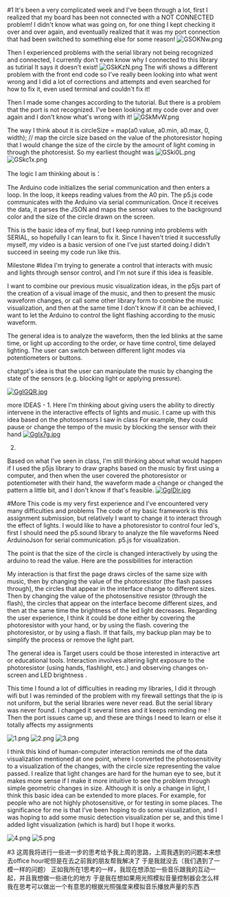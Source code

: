 #1
It's been a very complicated week and I've been through a lot, first I realized that my board has been not connected with a NOT CONNECTED problem!
I didn't know what was going on, for one thing I kept checking it over and over again, and eventually realized that it was my port connection that had been switched to something else for some reason!
![GSOKNw.png](https://imgpile.com/images/GSOKNw.png)

Then I experienced problems with the serial library not being recognized and connected, I currently don't even know why I connected to this library as tutirial
It says it doesn't exist!
![GSkKzN.png](https://imgpile.com/images/GSkKzN.png)
The wifi shows a different problem with the front end code so I've really been looking into what went wrong and
I did a lot of corrections and attempts and even searched for how to fix it, even used terminal and couldn't fix it!

Then I made some changes according to the tutorial.
But there is a problem that the port is not recognized.
I've been looking at my code over and over again and I don't know what's wrong with it!
![GSkMvW.png](https://imgpile.com/images/GSkMvW.png)

The way I think about it is
circleSize = map(a0.value, a0.min, a0.max, 0, width); // map the circle size based on the value of the photoresistor
hoping that I would change the size of the circle by the amount of light coming in through the photoresist.
So my earliest thought was
![GSki0L.png](https://imgpile.com/images/GSki0L.png)
![GSkc1x.png](https://imgpile.com/images/GSkc1x.png)

The logic I am thinking about is：

The Arduino code initializes the serial communication and then enters a loop.
In the loop, it keeps reading values from the A0 pin.
The p5.js code communicates with the Arduino via serial communication.
Once it receives the data, it parses the JSON and maps the sensor values to the background color and the size of the circle drawn on the screen.

This is the basic idea of my final, but I keep running into problems with SERIAL, so hopefully I can learn to fix it. Since I haven't tried it successfully myself, my video is a basic version of one I've just started doing.I didn't succeed in seeing my code run like this.

Milestone #Idea
I'm trying to generate a control that interacts with music and lights through sensor control, and I'm not sure if this idea is feasible. 

I want to combine our previous music visualization ideas, in the p5js part of the creation of a visual image of the music, and then to present the music waveform changes, or call some other library form to combine the music visualization, and then at the same time I don't know if it can be achieved, I want to let the Arduino to control the light flashing according to the music waveform. 

The general idea is to analyze the waveform, then the led blinks at the same time, or light up according to the order, or have time control, time delayed lighting. The user can switch between different light modes via potentiometers or buttons. 

chatgpt's idea is that the user can manipulate the music by changing the state of the sensors (e.g. blocking light or applying pressure).


[![GgIGQR.jpg](https://imgpile.com/images/GgIGQR.jpg)](https://imgpile.com/i/GgIGQR)

more IDEAS - 
1. 
Here I'm thinking about giving users the ability to directly intervene in the interactive effects of lights and music. I came up with this idea based on the photosensors I saw in class
For example, they could pause or change the tempo of the music by blocking the sensor with their hand
[![GgIx7g.jpg](https://imgpile.com/images/GgIx7g.jpg)](https://imgpile.com/i/GgIx7g)

2.
Based on what I've seen in class, I'm still thinking about what would happen if I used the p5js library to draw graphs based on the music by first using a computer, and then when the user covered the photoresistor or potentiometer with their hand, the waveform made a change or changed the pattern a little bit, and I don't know if that's feasible.
[![GgIDlr.jpg](https://imgpile.com/images/GgIDlr.jpg)](https://imgpile.com/i/GgIDlr)



#More
This code is my very first experience and I've encountered very many difficulties and problems
The code of my basic framework is this assignment submission, but relatively I want to change it to interact through the effect of lights.
I would like to have a photoresistor to control four led's, first I should need the p5.sound library to analyze the file waveforms
Need ArduinoJson for serial communication. p5.js for visualization.

The point is that the size of the circle is changed interactively by using the arduino to read the value. Here are the possibilities for interaction

My interaction is that first the page draws circles of the same size with music, then by changing the value of the photoresistor (the flash passes through), the circles that appear in the interface change to different sizes.
Then by changing the value of the photosensitive resistor (through the flash), the circles that appear on the interface become different sizes, and then at the same time the brightness of the led light decreases. Regarding the user experience, I think it could be done either by covering the photoresistor with your hand, or by using the flash.
covering the photoresistor, or by using a flash. If that fails, my backup plan may be to simplify the process or remove the light part.

The general idea is
Target users could be those interested in interactive art or educational tools.
Interaction involves altering light exposure to the photoresistor (using hands, flashlight, etc.) and observing changes on-screen and LED brightness .

This time I found a lot of difficulties in reading my libraries, I did it through wifi but I was reminded of the problem with my firewall settings that the ip is not uniform, but the serial libraries were never read.
But the serial library was never found. I changed it several times and it keeps reminding me
! [](https://imgpile.com/images/GgomYW.png)
Then the port issues came up, and these are things I need to learn or else it totally affects my assignments



![1.png](https://imgpile.com/images/GSP0KE.png)
![2.png](https://imgpile.com/images/GSPkIh.png)
![3.png](https://imgpile.com/images/GSPLWX.png)

I think this kind of human-computer interaction reminds me of the data visualization mentioned at one point, where I converted the photosensitivity to a visualization of the changes, with the circle size representing the value passed. I realize that light changes are hard for the human eye to see, but it makes more sense if I make it more intuitive to see the problem through simple geometric changes in size. Although it is only a change in light, I think this basic idea can be extended to more places. For example, for people who are not highly photosensitive, or for testing in some places. The significance for me is that I've been hoping to do some visualization, and I was hoping to add some music detection visualization per se, and this time I added light visualization (which is hard) but I hope it works.

![4.png](https://imgpile.com/images/GSPBeR.png)
![5.png](https://imgpile.com/images/GSPW2r.png)


#3
这周我将进行一些进一步的思考给予我上周的思路，上周我遇到的问题本来想去office hour呢但是在去之前我的朋友帮我解决了
于是我就没去（我们遇到了一模一样的问题）
正如我所在1思考的一样，我现在想添加一些音乐跟我的互动一起，并且我想做一些进化的地方
于是我在想如果用光照模拟音量控制器会怎么样
我在思考可以做出一个有意思的根据光照强度来模拟音乐播放声量的东西










